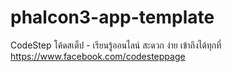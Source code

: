 # phalcon3-app-template
CodeStep โค้ดสเต็ป - เรียนรู้ออนไลน์ สะดวก ง่าย เข้าถึงได้ทุกที่ https://www.facebook.com/codesteppage
